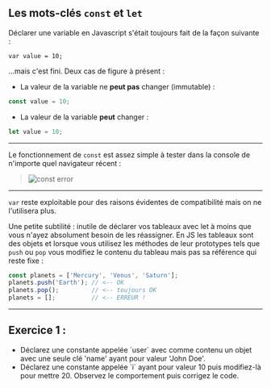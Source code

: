 ## Les mots-clés `const` et `let`

Déclarer une variable en Javascript s'était toujours fait de la façon suivante :
```javascript_before
var value = 10;
```

...mais c'est fini. Deux cas de figure à présent :

- La valeur de la variable ne **peut pas** changer (immutable) :
```javascript
const value = 10;
```
- La valeur de la variable **peut** changer :
 ```javascript
 let value = 10;
 ```
---
Le fonctionnement de `const` est assez simple à tester dans la console de n'importe quel navigateur récent :

> ![const error](/markdown-resources/pictures/const-error.png)

---

`var` reste exploitable pour des raisons évidentes de compatibilité mais on ne l'utilisera plus.

Une petite subtilité : inutile de déclarer vos tableaux avec let à moins que vous n'ayez absolument besoin de les réassigner. En JS les tableaux sont des objets et lorsque vous utilisez les méthodes de leur prototypes tels que `push` ou `pop` vous modifiez le contenu du tableau mais pas sa référence qui reste fixe :
 ```javascript
 const planets = ['Mercury', 'Venus', 'Saturn'];
 planets.push('Earth'); // <-- OK
 planets.pop();         // <-- toujours OK
 planets = [];          // <-- ERREUR !
 ```

---

## Exercice 1 :
<div role="alert" class="alert alert-info show">
    <ul>
        <li>Déclarez une constante appelée `user` avec comme contenu un objet avec une seule clé 'name' ayant pour valeur 'John Doe'.</li>
        <li>Déclarez une constante appelée `i` ayant pour valeur 10 puis modifiez-là pour mettre 20. Observez le comportement puis corrigez le code.</li>
    </ul>
</div>

```javascript_exercise1
```
